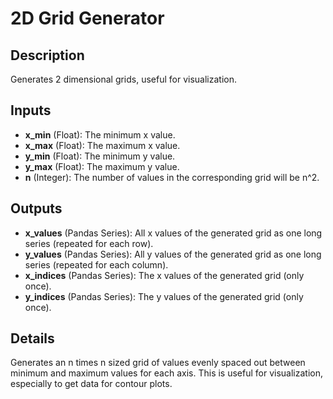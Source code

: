 # 2D Grid Generator

## Description
Generates 2 dimensional grids, useful for visualization.

## Inputs
* **x_min** (Float): The minimum x value.
* **x_max** (Float): The maximum x value.
* **y_min** (Float): The minimum y value.
* **y_max** (Float): The maximum y value.
* **n** (Integer): The number of values in the corresponding grid will be n^2.

## Outputs
* **x_values** (Pandas Series): All x values of the generated grid as one long series (repeated for each row).
* **y_values** (Pandas Series): All y values of the generated grid as one long series (repeated for each column).
* **x_indices** (Pandas Series): The x values of the generated grid (only once).
* **y_indices** (Pandas Series): The y values of the generated grid (only once).

## Details
Generates an n times n sized grid of values evenly spaced out between minimum and maximum values for each axis. This is useful for visualization, especially to get data for contour plots.
